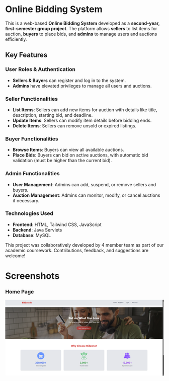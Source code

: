 # Online Bidding System  

This is a web-based **Online Bidding System** developed as a **second-year, first-semester group project**. The platform allows **sellers** to list items for auction, **buyers** to place bids, and **admins** to manage users and auctions efficiently.  

## Key Features  

### User Roles & Authentication  
- **Sellers & Buyers** can register and log in to the system.  
- **Admins** have elevated privileges to manage all users and auctions.  

### Seller Functionalities  
- **List Items**: Sellers can add new items for auction with details like title, description, starting bid, and deadline.  
- **Update Items**: Sellers can modify item details before bidding ends.  
- **Delete Items**: Sellers can remove unsold or expired listings.  

### Buyer Functionalities  
- **Browse Items**: Buyers can view all available auctions.  
- **Place Bids**: Buyers can bid on active auctions, with automatic bid validation (must be higher than the current bid).  

### Admin Functionalities  
- **User Management**: Admins can add, suspend, or remove sellers and buyers.  
- **Auction Management**: Admins can monitor, modify, or cancel auctions if necessary.  

### Technologies Used  
- **Frontend**: HTML, Tailwind CSS, JavaScript
- **Backend**: Java Servlets 
- **Database**: MySQL

This project was collaboratively developed by 4 member team as part of our academic coursework. Contributions, feedback, and suggestions are welcome! 

# Screenshots
### Home Page 

![image alt](https://github.com/isharaSIP/Online-Bidding-System/blob/e9fdff3d1d48435b5b507701d2fe40e69c9e89b8/OnlineBiddingSystem/src/main/webapp/images/Home%20page.png)
